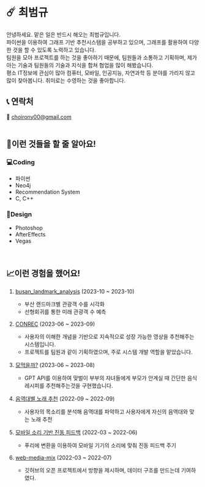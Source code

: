 # ☄️ 최범규

안녕하세요. 맡은 일은 반드시 해오는 최범규입니다.  
파이썬을 이용하여 그래프 기반 추천시스템을 공부하고 있으며, 그래프를 활용하여 다양한 것을 할 수 있도록 노력하고 있습니다.  
팀원을 모아 프로젝트를 하는 것을 좋아하기 때문에, 팀원들과 소통하고 기획하며, 제가 아는 기술과 팀원들의 기술과 지식을 합쳐 협업을 많이 해봤습니다.  
평소 IT정보에 관심이 많아 컴퓨터, 모바일, 인공지능, 자연과학 등 분야를 가리지 않고 많이 찾아봅니다. 취미로는 수영하는 것을 좋아합니다.  

## 📞 연락처

📧 choirony00@gmail.com  
<br>

## 🔎이런 것들을 할 줄 알아요!

### 💻Coding

- 파이썬
- Neo4j
- Recommendation System
- C, C++

### 🎨Design

- Photoshop
- AfterEffects
- Vegas
<br>

## 📈이런 경험을 했어요!
1. [busan_landmark_analysis](https://github.com/choibumku00/busan_landmark_analysis#busan_landmark_analysis) (2023-10 ~ 2023-10)
    - 부산 랜드마크별 관광객 수를 시각화
    - 선형회귀를 통한 미래 관광객 수 예측
    
2. [CONREC](https://github.com/datascience-labs/conrec) (2023-06 ~ 2023-09)
    - 사용자의 이해한 개념을 기반으로 지속적으로 성장 가능한 영상을 추천해주는 시스템입니다.
    - 프로젝트를 팀원과 같이 기획하였으며, 주로 시스템 개발 역할을 맡았습니다.
    
3. [모먹을까?](https://github.com/2023-Busan-Hackathon/Busan-Hackathon-team4-backend-MVC) (2023-06 ~ 2023-08)
    - GPT API를 이용하여 맞벌이 부부의 자녀들에게 부모가 안계실 때 간단한 음식 레시피를 추천해주는것을 구현했습니다.
    
4. [음역대별 노래 추천](https://github.com/TinyFrogs/HACKATHON3) (2022-09 ~ 2022-09)
    - 사용자의 목소리를 분석해 음역대를 파악하고 사용자에게 자신의 음역대와 맞는 노래 추천
    
5. [모바일 소리 기반 진동 피드백](https://github.com/choibumku00/ViVi) (2022-03 ~ 2022-06)
    - 푸리에 변환을 이용하여 모바일 기기의 소리에 맞춰 진동 피드백 주기
    
6. [web-media-mix](https://github.com/chunsejin/web-media-mix) (2022-03 ~ 2022-07)
    - 깃허브의 오픈 프로젝트에서 방향을 제시하며, 데이터 구조를 만드는데 기여하였다.
